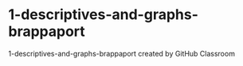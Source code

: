 # 1-descriptives-and-graphs-brappaport
1-descriptives-and-graphs-brappaport created by GitHub Classroom
